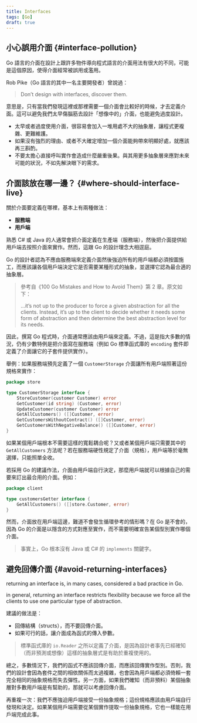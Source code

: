 ```yaml
---
title: Interfaces
tags: [Go]
draft: true
---
```


## 小心誤用介面 {#interface-pollution}

Go 語言的介面在設計上跟許多物件導向程式語言的介面用法有很大的不同，可能是這個原因，使得介面經常被誤用或濫用。

Rob Pike（Go 語言的其中一名主要開發者）曾說過：

> Don’t design with interfaces, discover them.

意思是，只有當我們發現這裡或那裡需要一個介面會比較好的時候，才去定義介面。這可以避免我們太早傷腦筋去設計「想像中的」介面，也能避免過度設計。

- 太早或者過度使用介面，很容易會加入一堆用處不大的抽象層，讓程式更複雜、更難維護。
- 如果沒有強烈的理由、或者不大確定增加一個介面能夠帶來明顯好處，就應該再三斟酌。
- 不要太擔心直接呼叫實作會造成什麼嚴重後果。與其用更多抽象層來應對未來可能的狀況，不如先解決眼下的需求。

## 介面該放在哪一邊？ {#where-should-interface-live}

關於介面要定義在哪裡，基本上有兩種做法：

- **服務端**
- **用戶端**

熟悉 C# 或 Java 的人通常會把介面定義在生產端（服務端），然後把介面提供給用戶端去按照介面來實作。然而，這跟 Go 的設計理念大相逕庭。

Go 的設計者認為不應由服務端來定義介面然後強迫所有的用戶端都必須按圖施工，而應該讓各個用戶端決定它是否需要某種形式的抽象，並選擇它認為最合適的抽象層。

> 參考自《100 Go Mistakes and How to Avoid Them》第 2 章。原文如下：
>
> ...it’s not up to the producer to force a given abstraction for all the clients. Instead, it’s up to the client to decide whether it needs some form of abstraction and then determine the best abstraction level for its needs.

因此，撰寫 Go 程式時，介面通常應該由用戶端來定義。不過，這是指大多數的情況，仍有少數特例是把介面寫在服務端（例如 Go 標準函式庫的 `encoding` 套件即定義了介面讓它的子套件提供實作）。

舉例：如果服務端預先定義了一個 `CustomerStorage` 介面讓所有用戶端照著這份規格來實作：

```go
package store

type CustomerStorage interface {
    StoreCustomer(customer Customer) error
    GetCustomer(id string) (Customer, error)
    UpdateCustomer(customer Customer) error
    GetAllCustomers() ([]Customer, error)
    GetCustomersWithoutContract() ([]Customer, error)
    GetCustomersWithNegativeBalance() ([]Customer, error)
}
```

如果某個用戶端根本不需要這樣的寬鬆耦合呢？又或者某個用戶端只需要其中的 `GetAllCustomers` 方法呢？若在服務端硬性規定了介面（規格），用戶端等於毫無選擇，只能照單全收。

若採用 Go 的建議作法，介面由用戶端自行決定，那麼用戶端就可以根據自己的需要來訂出最合用的介面。例如：

```go
package client

type customersGetter interface {
    GetAllCustomers() ([]store.Customer, error)
}
```

然而，介面放在用戶端這邊，難道不會發生循環參考的情形嗎？在 Go 是不會的，因為 Go 的介面是以隱含的方式對應至實作，而不需要明確宣告某個型別實作哪個介面。

> 事實上，Go 根本沒有 Java 或 C# 的 `implements` 關鍵字。

## 避免回傳介面 {#avoid-returning-interfaces}

returning an interface is, in many cases, considered a bad practice in Go.

in general, returning an interface restricts flexibility because we force all the clients to use one particular type of abstraction.

建議的做法是：

- 回傳結構（structs），而不要回傳介面。
- 如果可行的話，讓介面成為函式的傳入參數。

> 標準函式庫的 `io.Reader` 之所以定義了介面，是因為設計者事先已經確知（而非預測或想像）這樣的抽象層式是有助於重複使用的。

總之，多數情況下，我們的函式不應該回傳介面，而應該回傳實作型別。否則，我們的設計會因為套件之間的相依關係而太過複雜，也會因為用戶端都必須倚賴一套完全相同的抽象規格而失去彈性。另一方面，如果我們確知（而非預料）某個抽象層對多數用戶端是有幫助的，那就可以考慮回傳介面。

再重複一次：我們不應強迫用戶端接受一份抽象規格；這份規格應該由用戶端自行發現和決定。如果某個用戶端需要從某個實作提取一份抽象規格，它也一樣能在用戶端完成此事。
